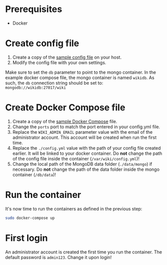 <!-- TITLE: Using Docker Compose -->
<!-- SUBTITLE: Install and run Wiki.js in a docker container using Docker Compose -->

# Prerequisites
- Docker

# Create config file
1) Create a copy of the [sample config file](https://github.com/Requarks/wiki-v1/blob/master/config.sample.yml) on your host.
2) Modify the config file with your own settings.

Make sure to set the `db` parameter to point to the mongo container. In the example docker compose file, the mongo container is named `wikidb`. As such, the `db` connection string should be set to: `mongodb://wikidb:27017/wiki`
# Create Docker Compose file
1) Create a copy of the [sample Docker Compose](https://github.com/Requarks/wiki-v1/blob/master/tools/docker-compose.yml) file.
2) Change the `ports` port to match the port entered in your config.yml file.
3) Replace the `WIKI_ADMIN_EMAIL` parameter value with the email of the administrator account. This account will be created when run the first time.
4) Replace the `./config.yml` value with the path of your config file created earlier. It will be linked to your docker container. Do **not** change the path of the config file inside the container (`/var/wiki/config.yml`)!
5) Change the local path of the MongoDB data folder (`./data/mongo`) if necessary.  Do **not** change the path of the data folder inside the mongo container (`/db/data`)!

# Run the container
It's now time to run the containers as defined in the previous step:
```bash
sudo docker-compose up
```

# First login
An administrator account is created the first time you run the container. The default password is `admin123`. Change it upon login!

